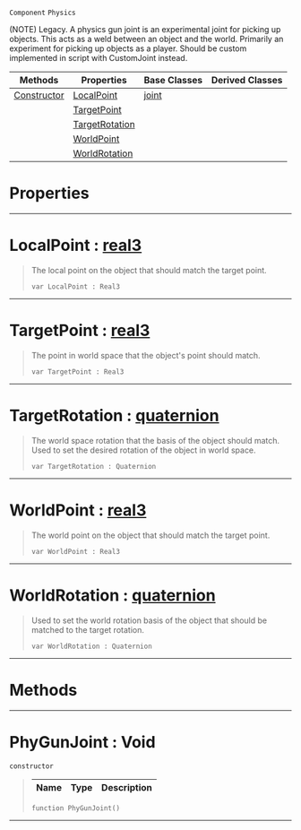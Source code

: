  `Component` `Physics`



(NOTE) Legacy. A physics gun joint is an experimental joint for picking up objects. This acts as a weld between an object and the world. Primarily an experiment for picking up objects as a player. Should be custom implemented in script with CustomJoint instead.

|Methods|Properties|Base Classes|Derived Classes|
|---|---|---|---|
|[ Constructor](https://github.com/zeroengineteam/ZeroDocs/code_reference/class_reference/phygunjoint.markdown#phygunjoint-void)|[ LocalPoint](https://github.com/zeroengineteam/ZeroDocs/code_reference/class_reference/phygunjoint.markdown#localpoint-zero-engine-d)|[joint](https://github.com/zeroengineteam/ZeroDocs/code_reference/class_reference/joint.markdown)| |
| |[ TargetPoint](https://github.com/zeroengineteam/ZeroDocs/code_reference/class_reference/phygunjoint.markdown#targetpoint-zero-engine)| | |
| |[ TargetRotation](https://github.com/zeroengineteam/ZeroDocs/code_reference/class_reference/phygunjoint.markdown#targetrotation-zero-engi)| | |
| |[ WorldPoint](https://github.com/zeroengineteam/ZeroDocs/code_reference/class_reference/phygunjoint.markdown#worldpoint-zero-engine-d)| | |
| |[ WorldRotation](https://github.com/zeroengineteam/ZeroDocs/code_reference/class_reference/phygunjoint.markdown#worldrotation-zero-engin)| | |


 #  Properties


---  
 #  LocalPoint : [real3](https://github.com/zeroengineteam/ZeroDocs/code_reference/zilch_base_types/real3.markdown)

> The local point on the object that should match the target point.
> ``` lang=cpp, name=Zilch
> var LocalPoint : Real3


---  
 #  TargetPoint : [real3](https://github.com/zeroengineteam/ZeroDocs/code_reference/zilch_base_types/real3.markdown)

> The point in world space that the object's point should match.
> ``` lang=cpp, name=Zilch
> var TargetPoint : Real3


---  
 #  TargetRotation : [quaternion](https://github.com/zeroengineteam/ZeroDocs/code_reference/zilch_base_types/quaternion.markdown)

> The world space rotation that the basis of the object should match. Used to set the desired rotation of the object in world space.
> ``` lang=cpp, name=Zilch
> var TargetRotation : Quaternion


---  
 #  WorldPoint : [real3](https://github.com/zeroengineteam/ZeroDocs/code_reference/zilch_base_types/real3.markdown)

> The world point on the object that should match the target point.
> ``` lang=cpp, name=Zilch
> var WorldPoint : Real3


---  
 #  WorldRotation : [quaternion](https://github.com/zeroengineteam/ZeroDocs/code_reference/zilch_base_types/quaternion.markdown)

> Used to set the world rotation basis of the object that should be matched to the target rotation.
> ``` lang=cpp, name=Zilch
> var WorldRotation : Quaternion


---  
 #  Methods


---  
 #  PhyGunJoint : Void

 `constructor`

> 
> |Name|Type|Description|
> |---|---|---|
> ``` lang=cpp, name=Zilch
> function PhyGunJoint()
> ``` 


---  
 

 